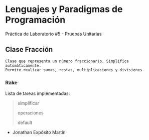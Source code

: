 # Lenguajes y Paradigmas de Programación

Práctica de Laboratorio #5 -  Pruebas Unitarias

## Clase Fracción

	Clase que representa un número fraccionario. Simplifica automáticamente.
	Permite realizar sumas, restas, multiplicaciones y divisiones.

### Rake

Lista de tareas implementadas:

> simplificar
>
> operaciones
>
> default

* Jonathan Expósito Martín
